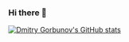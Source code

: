 ### Hi there 👋

[![Dmitry Gorbunov's GitHub stats](https://github-readme-stats.vercel.app/api?username=gorbunov-dmitry&count_private=true&show_icons=true)](https://github.com/anuraghazra/github-readme-stats)

<!--
[![Dmitry Gorbunov's top languages](https://github-readme-stats.vercel.app/api/top-langs/?username=gorbunov-dmitry)](https://github.com/anuraghazra/github-readme-stats)
-->

<!--
**gorbunov-dmitry/gorbunov-dmitry** is a ✨ _special_ ✨ repository because its `README.md` (this file) appears on your GitHub profile.

Here are some ideas to get you started:

- 🔭 I’m currently working on ...
- 🌱 I’m currently learning ...
- 👯 I’m looking to collaborate on ...
- 🤔 I’m looking for help with ...
- 💬 Ask me about ...
- 📫 How to reach me: ...
- 😄 Pronouns: ...
- ⚡ Fun fact: ...
-->
